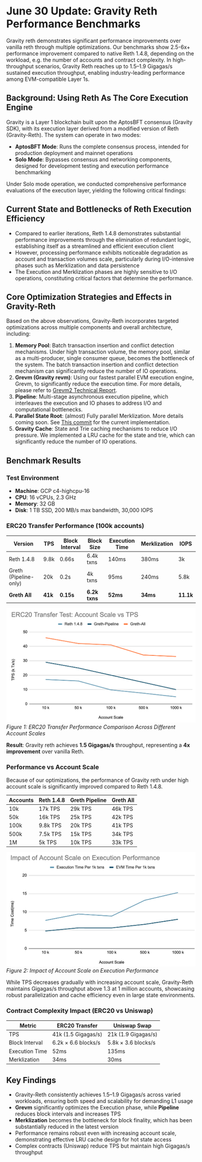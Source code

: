 # June 30 Update: Gravity Reth Performance Benchmarks

Gravity reth demonstrates significant performance improvements over vanilla reth through multiple optimizations. Our benchmarks show 2.5-6x+ performance improvement compared to native Reth 1.4.8, depending on the workload, e.g. the number of accounts and contract complexity.
In high-throughput scenarios, Gravity Reth reaches up to 1.5–1.9 Gigagas/s sustained execution throughput, enabling industry-leading performance among EVM-compatible Layer 1s.


## Background: Using Reth As The Core Execution Engine

Gravity is a Layer 1 blockchain built upon the AptosBFT consensus (Gravity SDK), with its execution layer derived from a modified version of Reth (Gravity-Reth). The system can operate in two modes:

-   **AptosBFT Mode**: Runs the complete consensus process, intended for production deployment and mainnet operations
-   **Solo Mode**: Bypasses consensus and networking components, designed for development testing and execution performance benchmarking

Under Solo mode operation, we conducted comprehensive performance evaluations of the execution layer, yielding the following critical findings:

## Current State and Bottlenecks of Reth Execution Efficiency

-   Compared to earlier iterations, Reth 1.4.8 demonstrates substantial performance improvements through the elimination of redundant logic, establishing itself as a streamlined and efficient execution client
-   However, processing performance exhibits noticeable degradation as account and transaction volumes scale, particularly during I/O-intensive phases such as Merklization and data persistence
-   The Execution and Merklization phases are highly sensitive to I/O operations, constituting critical factors that determine the performance.

## Core Optimization Strategies and Effects in Gravity-Reth

Based on the above observations, Gravity-Reth incorporates targeted optimizations across multiple components and overall architecture, including:

1. **Memory Pool**: Batch transaction insertion and conflict detection mechanisms. Under high transaction volume, the memory pool, similar as a multi-producer, single consumer queue, becomes the bottleneck of the system. The batch transaction insertion and conflict detection mechanism can significantly reduce the number of IO operations.
2. **Grevm (Gravity revm)**: Using our fastest parallel EVM execution engine, Grevm, to significantly reduce the execution time. For more details, please refer to [Grevm2 Technical Report](https://docs.gravity.xyz/research/grevm2).
3. **Pipeline**: Multi-stage asynchronous execution pipeline, which interleaves the execution and IO phases to address I/O and computational bottlenecks.
4. **Parallel State Root**: (almost) Fully parallel Merklization. More details coming soon. See [This commit](https://github.com/Galxe/gravity-reth/commit/8aa01c593b6ab18559bd58a17c932d97494c37e3) for the current implementation.
5. **Gravity Cache**: State and Trie caching mechanisms to reduce I/O pressure. We implemented a LRU cache for the state and trie, which can significantly reduce the number of IO operations.

## Benchmark Results

### Test Environment

-   **Machine**: GCP c4-highcpu-16
-   **CPU**: 16 vCPUs, 2.3 GHz
-   **Memory**: 32 GB
-   **Disk**: 1 TB SSD, 200 MB/s max bandwidth, 30,000 IOPS

### ERC20 Transfer Performance (100k accounts)

| Version               | TPS     | Block Interval | Block Size    | Execution Time | Merklization | IOPS      |
| --------------------- | ------- | -------------- | ------------- | -------------- | ------------ | --------- |
| Reth 1.4.8            | 9.8k    | 0.66s          | 6.4k txns     | 140ms          | 380ms        | 3k        |
| Greth (Pipeline-only) | 20k     | 0.2s           | 4k txns       | 95ms           | 240ms        | 5.8k      |
| **Greth All**         | **41k** | **0.15s**      | **6.2k txns** | **52ms**       | **34ms**     | **11.1k** |

![](../../assets/erc20-transfer-test.png)
_Figure 1: ERC20 Transfer Performance Comparison Across Different Account Scales_

**Result**: Gravity reth achieves **1.5 Gigagas/s** throughput, representing a **4x improvement** over vanilla Reth.

### Performance vs Account Scale

Because of our optimizations, the performance of Gravity reth under high account scale is significantly improved compared to Reth 1.4.8.

| Accounts | Reth 1.4.8 | Greth Pipeline | Greth All |
| -------- | ---------- | -------------- | --------- |
| 10k      | 17k TPS    | 29k TPS        | 46k TPS   |
| 50k      | 16k TPS    | 25k TPS        | 42k TPS   |
| 100k     | 9.8k TPS   | 20k TPS        | 41k TPS   |
| 500k     | 7.5k TPS   | 15k TPS        | 34k TPS   |
| 1M       | 5k TPS     | 10k TPS        | 33k TPS   |

![](../../assets/account-scale-impact.png)
_Figure 2: Impact of Account Scale on Execution Performance_

While TPS decreases gradually with increasing account scale, Gravity-Reth maintains Gigagas/s throughput above 1.3 at 1 million accounts, showcasing robust parallelization and cache efficiency even in large state environments.

### Contract Complexity Impact (ERC20 vs Uniswap)

| Metric         | ERC20 Transfer      | Uniswap Swap        |
| -------------- | ------------------- | ------------------- |
| TPS            | 41k (1.5 Gigagas/s) | 21k (1.9 Gigagas/s) |
| Block Interval | 6.2k × 6.6 blocks/s | 5.8k × 3.6 blocks/s |
| Execution Time | 52ms                | 135ms               |
| Merklization   | 34ms                | 30ms                |

## Key Findings
-   Gravity-Reth consistently achieves 1.5–1.9 Gigagas/s across varied workloads, ensuring both speed and scalability for demanding L1 usage
-   **Grevm** significantly optimizes the Execution phase, while **Pipeline** reduces block intervals and increases TPS
-   **Merklization** becomes the bottleneck for block finality, which has been substantially reduced in the latest version
-   Performance remains robust even with increasing account scale, demonstrating effective LRU cache design for hot state access
-   Complex contracts (Uniswap) reduce TPS but maintain high Gigagas/s throughput
